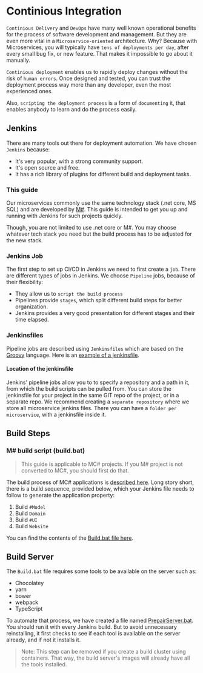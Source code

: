 # Continious Integration
`Continious Delivery` and `DevOps` have many well known operational benefits for the process of software development and management. But they are even more vital in a `Microservice-oriented` architecture. Why? Because with Microservices, you will typically have `tens of deployments per day`, after every small bug fix, or new feature. That makes it impossible to go about it manually.

`Continious deployment` enables us to rapidly deploy changes without the risk of `human errors`. Once designed and tested, you can trust the deployment process way more than any developer, even the most experienced ones.

Also, `scripting the deployment process` is a form of `documenting` it, that enables anybody to learn and do the process easily.

## Jenkins
There are many tools out there for deployment automation. We have chosen `Jenkins` because:

- It's very popular, with a strong community support.
- It's open source and free.
- It has a rich library of plugins for different build and deployment tasks.

### This guide
Our microservices commonly use the same technology stack (.net core, MS SQL) and are developed by [M#](http://learn.msharp.co.uk/#/Overview/README). This guide is intended to get you up and running with Jenkins for such projects quickly.

Though, you are not limited to use .net core or M#. You may choose whatever tech stack you need but the build process has to be adjusted for the new stack.

### Jenkins Job
The first step to set up CI/CD in Jenkins we need to first create a `job`. There are different types of jobs in Jenkins. We choose `Pipeline` jobs, because of their flexibility:

- They allow us to `script the build process`
- Pipelines provide `stages`, which split different build steps for better organization.
- Jenkins provides a very good presentation for different stages and their time elapsed.

### Jenkinsfiles 
Pipeline jobs are described using `Jenkinsfiles` which are based on the [Groovy](http://groovy-lang.org/) language. Here is an [example of a jenkinsfile](Example-Jenkinsfile.md).

#### Location of the jenkinsfile
Jenkins' pipeline jobs allow you to to specify a repository and a path in it, from which the build scripts can be pulled from. 
You can store the jenkinsfile for your project in the same GIT repo of the project, or in a separate repo. We recommend creating a `separate repository` where we store all microservice jenkins files. There you can have a `folder per microservice`, with a jenkinsfile inside it. 


## Build Steps

### M# build script (build.bat)
> This guide is applicable to MC# projects. If you M# project is not converted to MC#, you should first do that.

The build process of MC# applications is [described here](http://learn.msharp.co.uk/#/Structure/README). Long story short, there is a build sequence, provided below, which your Jenkins file needs to follow to generate the application property: 

1. Build `#Model`
2. Build `Domain`
3. Build `#UI`
4. Build `Website`

You can find the contents of the [Build.bat file here](Example-build.bat.md). 

## Build Server

The `Build.bat` file requires some tools to be available on the server such as:

* Chocolatey
* yarn
* bower
* webpack
* TypeScript

To automate that process, we have created a file named [PrepairServer.bat](Example-PrepairServer.bat.md). You should run it with every Jenkins build. But to avoid unnecessary reinstalling, it first checks to see if each tool is available on the server already, and if not it installs it.

> Note: This step can be removed if you create a build cluster using containers. That way, the build server's images will already have all the tools installed.

